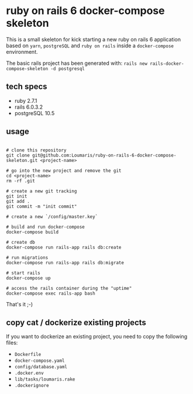 # ruby on rails 6 docker-compose skeleton

This is a small skeleton for kick starting a new ruby on rails 6 application based on `yarn`, `postgreSQL`
and `ruby on rails` inside a `docker-compose` environment.

The basic rails project has been generated with: `rails new rails-docker-compose-skeleton -d postgresql`

## tech specs

* ruby 2.7.1
* rails 6.0.3.2
* postgreSQL 10.5

## usage

```shell

# clone this repository
git clone git@github.com:Loumaris/ruby-on-rails-6-docker-compose-skeleton.git <project-name>

# go into the new project and remove the git
cd <project-name>
rm -rf .git

# create a new git tracking
git init
git add .
git commit -m "init commit"

# create a new `/config/master.key`

# build and run docker-compose
docker-compose build

# create db
docker-compose run rails-app rails db:create

# run migrations
docker-compose run rails-app rails db:migrate

# start rails
docker-compose up

# access the rails container during the "uptime"
docker-compose exec rails-app bash
```

That's it ;-)

## copy cat / dockerize existing projects

If you want to dockerize an existing project, you need to copy the following files:

* `Dockerfile`
* `docker-compose.yaml`
* `config/database.yaml`
* `.docker.env`
* `lib/tasks/loumaris.rake`
* `.dockerignore`

